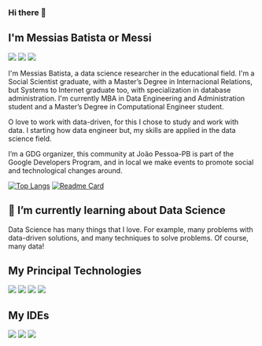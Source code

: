 ### Hi there 👋

## I'm Messias Batista or Messi
<a href='https://www.linkedin.com/in/messiasbatista/'><img src='https://img.shields.io/badge/LinkedIn-0077B5?style=for-the-badge&logo=linkedin&logoColor=white' /></a>
<a href='https://medium.com/mrafaelbatista'><img src='https://img.shields.io/badge/Medium-12100E?style=for-the-badge&logo=medium&logoColor=white' /></a>
<a href='https://www.youtube.com/c/MessiasBatista/'><img src='https://img.shields.io/badge/YouTube-FF0000?style=for-the-badge&logo=youtube&logoColor=white' /></a>

I'm Messias Batista, a data science researcher in the educational field. I'm a Social Scientist graduate, with a Master’s Degree in Internacional Relations, but Systems to Internet graduate too, with specialization in database administration. I'm currently MBA in Data Engineering and Administration student and a Master’s Degree in Computational Engineer student.

O love to work with data-driven, for this I chose to study and work with data. I starting how data engineer but, my skills are applied in the data science field.

I’m a GDG organizer, this community at João Pessoa-PB is part of the Google Developers Program, and in local we make events to promote social and technological changes around.

[![Top Langs](https://github-readme-stats.vercel.app/api/top-langs/?username=mrafaelbatista&show_icons=true&theme=radical)](https://github.com/anuraghazra/github-readme-stats)
[![Readme Card](https://github-readme-stats.vercel.app/api/pin/?username=mrafaelbatista&repo=github-readme-stats&theme=radical)](https://github.com/anuraghazra/github-readme-stats)

## 🌱 I’m currently learning about Data Science

Data Science has many things that I love. For example, many problems with data-driven solutions, and many techniques to solve problems.
Of course, many data!


## My Principal Technologies
<img src='https://img.shields.io/badge/Python-FFD43B?style=for-the-badge&logo=python&logoColor=blue' /> <img src='https://img.shields.io/badge/Pandas-2C2D72?style=for-the-badge&logo=pandas&logoColor=white' /> <img src='https://img.shields.io/badge/Numpy-777BB4?style=for-the-badge&logo=numpy&logoColor=white' /> <img src='https://img.shields.io/badge/scikit_learn-F7931E?style=for-the-badge&logo=scikit-learn&logoColor=white' />

## My IDEs
<img src='https://img.shields.io/badge/Colab-F9AB00?style=for-the-badge&logo=googlecolab&color=525252' /> <img src='https://img.shields.io/badge/IntelliJ_IDEA-000000.svg?style=for-the-badge&logo=intellij-idea&logoColor=white' /> <img src='https://img.shields.io/badge/Visual_Studio_Code-0078D4?style=for-the-badge&logo=visual%20studio%20code&logoColor=white' />


<img src='' />
<img src='' />
<img src='' />
<img src='' />
<img src='' />



<!--
**mrafaelbatista/mrafaelbatista** is a ✨ _special_ ✨ repository because its `README.md` (this file) appears on your GitHub profile.

Here are some ideas to get you started:

- 🔭 I’m currently working on ...
- 🌱 I’m currently learning ...
- 👯 I’m looking to collaborate on ...
- 🤔 I’m looking for help with ...
- 💬 Ask me about ...
- 📫 How to reach me: ...
- 😄 Pronouns: ...
- ⚡ Fun fact: ...
-->

